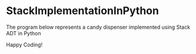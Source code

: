 # StackImplementationInPython
<p>The program below represents a candy dispenser implemented using Stack ADT in Python</p>
<p>Happy Coding!</p>
